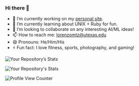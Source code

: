 ### Hi there 👋

- 🔭 I’m currently working on my [personal site](https://lorenzomtzz.com).
- 🌱 I’m currently learning about UNIX + Ruby for fun.
- 👯 I’m looking to collaborate on any interesting AI/ML ideas!
- 📫 How to reach me: lorenzomtz@utexas.edu
- 😄 Pronouns: He/Him/His
- ⚡ Fun fact: I love fitness, sports, photography, and gaming!

![Your Repository’s Stats](https://github-readme-stats.vercel.app/api?username=lorenzomtz&show_icons=true)

![Your Repository's Stats](https://github-readme-stats.vercel.app/api/top-langs/?username=lorenzomtz&theme=blue-green)

![Profile View Counter](https://komarev.com/ghpvc/?username=lorenzomtz)
